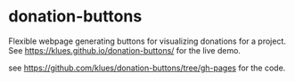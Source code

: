 # donation-buttons
Flexible webpage generating buttons for visualizing donations for a project. See https://klues.github.io/donation-buttons/ for the live demo.

see https://github.com/klues/donation-buttons/tree/gh-pages for the code.
